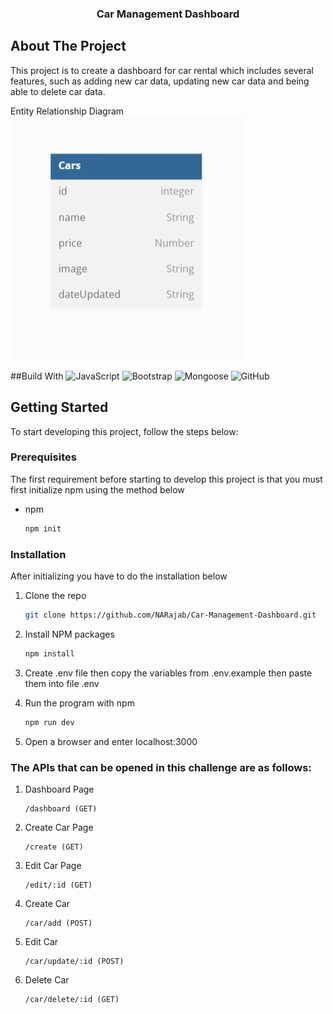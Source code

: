 <h3 align="center">Car Management Dashboard</h3>

<!-- ABOUT THE PROJECT -->

## About The Project

This project is to create a dashboard for car rental which includes several features, such as adding new car data, updating new car data and being able to delete car data.

Entity Relationship Diagram
![Diagram](public/images/diagram.png)

##Build With
![JavaScript](https://img.shields.io/badge/javascript-%23323330.svg?style=for-the-badge&logo=javascript&logoColor=%23F7DF1E)
![Bootstrap](https://img.shields.io/badge/bootstrap-%23563D7C.svg?style=for-the-badge&logo=bootstrap&logoColor=white)
![Mongoose](https://img.shields.io/badge/mongoose-%23808080.svg?style=for-the-badge&logo=mongoose&logoColor=8b0000)
![GitHub](https://img.shields.io/badge/github-%23121011.svg?style=for-the-badge&logo=github&logoColor=white)

<!-- GETTING STARTED -->

## Getting Started

To start developing this project, follow the steps below:

### Prerequisites

The first requirement before starting to develop this project is that you must first initialize npm using the method below

- npm
  ```sh
  npm init
  ```

### Installation

After initializing you have to do the installation below

1. Clone the repo
   ```sh
   git clone https://github.com/NARajab/Car-Management-Dashboard.git
   ```
2. Install NPM packages
   ```sh
   npm install
   ```
3. Create .env file then copy the variables from .env.example then paste them into file .env

4. Run the program with npm
   ```sh
   npm run dev
   ```
5. Open a browser and enter localhost:3000

### The APIs that can be opened in this challenge are as follows:

1. Dashboard Page

   ```api
   /dashboard (GET)
   ```

2. Create Car Page

   ```api
   /create (GET)
   ```

3. Edit Car Page

   ```api
   /edit/:id (GET)
   ```

4. Create Car

   ```api
   /car/add (POST)
   ```

5. Edit Car

   ```api
   /car/update/:id (POST)
   ```

6. Delete Car
   ```
   /car/delete/:id (GET)
   ```
